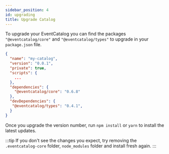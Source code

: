 ```yaml
---
sidebar_position: 4
id: upgrading
title: Upgrade Catalog
---
```


To upgrade your EventCatalog you can find the packages `"@eventcatalog/core"` and `"@eventcatalog/types"` to upgrade in your `package.json` file.

```json
{
  "name": "my-catalog",
  "version": "0.0.1",
  "private": true,
  "scripts": {
    ...
  },
  "dependencies": {
    "@eventcatalog/core": "0.6.8"
  },
  "devDependencies": {
   "@eventcatalog/types": "0.4.1",
  }
}
```

Once you upgrade the version number, run `npm install` or `yarn` to install the latest updates.

:::tip
If you don't see the changes you expect, try removing the `.eventcatalog-core` folder, `node_modules` folder and install fresh again.
:::
